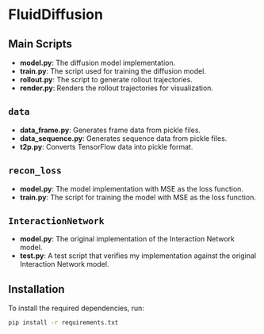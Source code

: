 # FluidDiffusion

## Main Scripts
- **model.py**: The diffusion model implementation.
- **train.py**: The script used for training the diffusion model.
- **rollout.py**: The script to generate rollout trajectories.
- **render.py**: Renders the rollout trajectories for visualization.

## `data`
- **data_frame.py**: Generates frame data from pickle files.
- **data_sequence.py**: Generates sequence data from pickle files.
- **t2p.py**: Converts TensorFlow data into pickle format.
  
## `recon_loss`
- **model.py**: The model implementation with MSE as the loss function.
- **train.py**: The script for training the model with MSE as the loss function.

## `InteractionNetwork`
- **model.py**: The original implementation of the Interaction Network model.
- **test.py**: A test script that verifies my implementation against the original Interaction Network model.
  
## Installation

To install the required dependencies, run:

```bash
pip install -r requirements.txt
```
